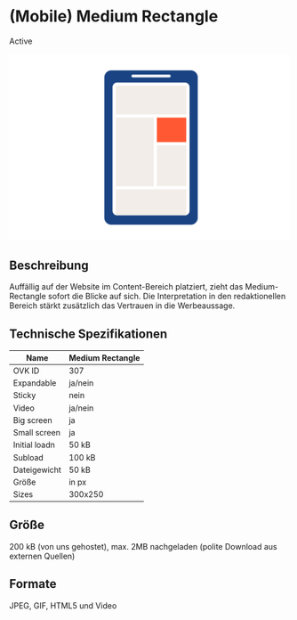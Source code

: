 # (Mobile) Medium Rectangle
<span class="badge badge--success">Active</span>

<img alt="OVK_WF_Mobile_MediumRectangle" src="https://github.com/BVDW-org/ovk-docusaurus/blob/main/ovk/static/img/formats/OVK_WF_Mobile_MediumRectangle.png?raw=true" />

## Beschreibung
Auffällig auf der Website im Content-Bereich platziert, zieht das Medium-Rectangle sofort die Blicke auf sich. Die Interpretation in den redaktionellen Bereich stärkt zusätzlich das Vertrauen in die Werbeaussage.

## Technische Spezifikationen


| Name         | Medium Rectangle |
|--------------|------------------|
| OVK ID       | 307              |
| Expandable   | ja/nein          |
| Sticky       | nein             |
| Video        | ja/nein          |
| Big screen   | ja               |
| Small screen | ja               |
| Initial loadn| 50 kB              |
| Subload      | 100 kB             |
| Dateigewicht | 50 kB            |
| Größe        | in px            |
| Sizes        | 300x250              |





## Größe
200 kB (von uns gehostet), max. 2MB nachgeladen (polite Download aus externen Quellen)
## Formate
JPEG, GIF, HTML5 und Video
